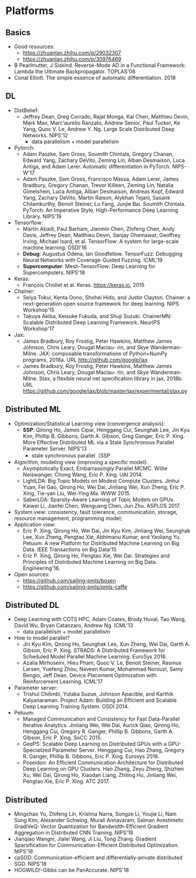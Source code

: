 # Platforms

## Basics
- Good resources:
	- https://zhuanlan.zhihu.com/p/29032307
	- https://zhuanlan.zhihu.com/p/30976469
- B Pearlmutter, J Siskind. Reverse-Mode AD in a Functional Framework: Lambda the Ultimate Backpropagator. TOPLAS'08
- Conal Elliott. The simple essence of automatic differentiation. 2018

## DL
- DistBelief:
	- Jeffrey Dean, Greg Corrado, Rajat Monga, Kai Chen, Matthieu Devin, Mark Mao, Marc'aurelio Ranzato, Andrew Senior, Paul Tucker, Ke Yang, Quoc V. Le, Andrew Y. Ng. Large Scale Distributed Deep Networks. NIPS'12
		- data parallelism + model parallelism
- Pytorch:
	- Adam Paszke, Sam Gross, Soumith Chintala, Gregory Chanan, Edward Yang, Zachary DeVito, Zeming Lin, Alban Desmaison, Luca Antiga, and Adam Lerer. Automatic differentiation in PyTorch. NIPS-W'17
	- Adam Paszke, Sam Gross, Francisco Massa, Adam Lerer, James Bradbury, Gregory Chanan, Trevor Killeen, Zeming Lin, Natalia Gimelshein, Luca Antiga, Alban Desmaison, Andreas Kopf, Edward Yang, Zachary DeVito, Martin Raison, Alykhan Tejani, Sasank Chilamkurthy, Benoit Steiner, Lu Fang, Junjie Bai. Soumith Chintala. PyTorch: An Imperative Style, High-Performance Deep Learning Library. NIPS'19
- Tensorflow:
	- Martín Abadi, Paul Barham, Jianmin Chen, Zhifeng Chen, Andy Davis, Jeffrey Dean, Matthieu Devin, Sanjay Ghemawat, Geoffrey Irving, Michael Isard, et al. TensorFlow: A system for large-scale machine learning. OSDI'16
	- **Debug**: Augustus Odena, Ian Goodfellow. TensorFuzz: Debugging Neural Networks with Coverage-Guided Fuzzing. ICML'19
	- **Supercomputer**: Mesh-TensorFlow: Deep Learning for Supercomputers. NIPS'18
- Keras:
	- François Chollet et al. Keras. https://keras.io, 2015
- Chainer:
	- Seiya Tokui, Kenta Oono, Shohei Hido, and Justin Clayton. Chainer: a next-generation open source framework for deep learning. NIPS Workshop'15
	- Takuya Akiba, Keisuke Fukuda, and Shuji Suzuki. ChainerMN: Scalable Distributed Deep Learning Framework. NeurIPS Workshop'17
- Jax:
	- James Bradbury, Roy Frostig, Peter Hawkins, Matthew James Johnson, Chris Leary, Dougal Maclau- rin, and Skye Wanderman-Milne. JAX: composable transformations of Python+NumPy programs, 2018a. URL http://github.com/google/jax
	- James Bradbury, Roy Frostig, Peter Hawkins, Matthew James Johnson, Chris Leary, Dougal Maclau- rin, and Skye Wanderman-Milne. Stax, a flexible neural net specification library in jax, 2018b. URL https://github.com/google/jax/blob/master/jax/experimental/stax.py

## Distributed ML
- Optimization/Statistical Learning view (convergence analysis):
	- **SSP**: Qirong Ho, James Cipar, Henggang Cui, Seunghak Lee, Jin Kyu Kim, Phillip B. Gibbons, Garth A. Gibson, Greg Ganger, Eric P. Xing. More Effective Distributed ML via a Stale Synchronous Parallel Parameter Server. NIPS'13
		- stale synchronous parallel（SSP
- Algorithm, modeling view (improving a specific model):
	- Asymptotically Exact, Embarrassingly Parallel MCMC. Willie Neiswanger, Chong Wang, Eric P. Xing. UAI 2014.
	- LightLDA: Big Topic Models on Modest Compute Clusters. Jinhui Yuan, Fei Gao, Qirong Ho, Wei Dai, Jinliang Wei, Xun Zheng, Eric P. Xing, Tie-yan Liu, Wei-Ying Ma. WWW 2015.
	- SaberLDA: Sparsity-Aware Learning of Topic Models on GPUs. Kaiwei Li, Jianfei Chen, Wenguang Chen, Jun Zhu. ASPLOS 2017.
- System view: consistency, fault tolerance, communication, storage, resource management, programming model;
- Application view:
	- Eric P. Xing, Qirong Ho, Wei Dai, Jin Kyu Kim, Jinliang Wei, Seunghak Lee, Xun Zheng, Pengtao Xie, Abhimanu Kumar, and Yaoliang Yu. Petuum: A new Platform for Distributed Machine Learning on Big Data. IEEE Transactions on Big Data'15
	- Eric P. Xing, Qirong Ho, Pengtao Xie, Wei Dai. Strategies and Principles of Distributed Machine Learning on Big Data. Engineering'16.
- Open sources:
	- https://github.com/sailing-pmls/bosen
	- https://github.com/sailing-pmls/pmls-caffe

## Distributed DL
- Deep Learning with COTS HPC, Adam Coates, Brody Huval, Tao Wang, David Wu, Bryan Catanzaro, Andrew Ng. ICML'13
	- data parallelism + model parallelism
- How to model parallel?
	- Jin Kyu Kim, Qirong Ho, Seunghak Lee, Xun Zheng, Wei Dai, Garth A. Gibson, Eric P. Xing. STRADS: A Distributed Framework for Scheduled Model Parallel Machine Learning. EuroSys 2016.
	- Azalia Mirhoseini, Hieu Pham, Quoc V. Le, Benoit Steiner, Rasmus Larsen, Yuefeng Zhou, Naveen Kumar, Mohammad Norouzi, Samy Bengio, Jeff Dean. Device Placement Optimization with Reinforcement Learning. ICML'17
- Parameter server:
	- Trishul Chilimbi, Yutaka Suzue, Johnson Apacible, and Karthik Kalyanaraman. Project Adam: Building an Efficient and Scalable Deep Learning Training System. OSDI 2014.
- Petuum:
	- Managed Communication and Consistency for Fast Data-Parallel Iterative Analytics. Jinliang Wei, Wei Dai, Aurick Qiao, Qirong Ho, Henggang Cui, Gregory R. Ganger, Phillip B. Gibbons, Garth A. Gibson, Eric P. Xing. SoCC 2015.
	- GeePS: Scalable Deep Learning on Distributed GPUs with a GPU-Specialized Parameter Server. Henggang Cui, Hao Zhang, Gregory R. Ganger, Phillip B. Gibbons, Eric P. Xing. Eurosys 2016.
	- Poseidon: An Efficient Communication Architecture for Distributed Deep Learning on GPU Clusters. Hao Zhang, Zeyu Zheng, Shizhen Xu, Wei Dai, Qirong Ho, Xiaodan Liang, Zhiting Hu, Jinliang Wei, Pengtao Xie, Eric P. Xing. ATC 2017.

## Distributed
- Mingchao Yu, Zhifeng Lin, Krishna Narra, Songze Li, Youjie Li, Nam Sung Kim, Alexander Schwing, Murali Annavaram, Salman Avestimehr. GradiVeQ: Vector Quantization for Bandwidth-Efficient Gradient Aggregation in Distributed CNN Training. NIPS'18
- Jianqiao Wangni, Jialei Wang, Ji Liu, Tong Zhang. Gradient Sparsification for Communication-Efficient Distributed Optimization. NIPS'18
- cpSGD: Communication-efficient and differentially-private distributed SGD. NIPS'18
- HOGWILD!-Gibbs can be PanAccurate. NIPS'18